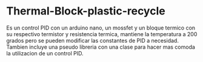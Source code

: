 # Thermal-Block-plastic-recycle
Es un control PID con un arduino nano, un mossfet y un bloque termico con su respectivo termistor y resistencia termica, mantiene la temperatura a 200 grados pero se pueden modificar las constantes de PID a necesidad. Tambien incluye una pseudo libreria con una clase para hacer mas comoda la utilizacion de un control PID.
